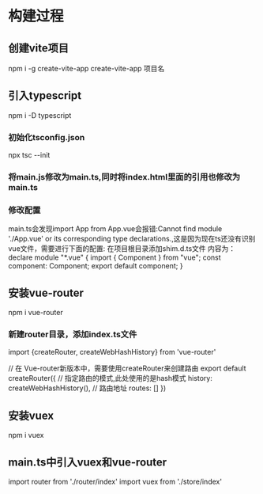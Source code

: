 # 构建过程

## 创建vite项目
  npm i -g create-vite-app
  create-vite-app 项目名

## 引入typescript
  npm i -D typescript
### 初始化tsconfig.json
  npx tsc --init

### 将main.js修改为main.ts,同时将index.html里面的引用也修改为main.ts

### 修改配置
  main.ts会发现import App from App.vue会报错:Cannot find module './App.vue' or its corresponding type declarations.,这是因为现在ts还没有识别vue文件，需要进行下面的配置:
  在项目根目录添加shim.d.ts文件
  内容为：
  declare module "*.vue" {
    import { Component } from "vue";
    const component: Component;
    export default component;
  }

## 安装vue-router
  npm i vue-router

### 新建router目录，添加index.ts文件
  import {createRouter, createWebHashHistory} from 'vue-router'

  // 在 Vue-router新版本中，需要使用createRouter来创建路由
  export default createRouter({
    // 指定路由的模式,此处使用的是hash模式
    history: createWebHashHistory(),
    // 路由地址
    routes: []
  })

## 安装vuex
  npm i vuex

## main.ts中引入vuex和vue-router
  import router from './router/index'
  import vuex from './store/index'